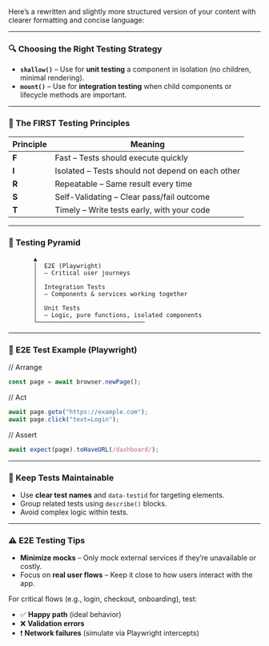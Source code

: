 Here’s a rewritten and slightly more structured version of your content with clearer formatting and concise language:

---

### 🔍 Choosing the Right Testing Strategy

- **`shallow()`** – Use for **unit testing** a component in isolation (no children, minimal rendering).
- **`mount()`** – Use for **integration testing** when child components or lifecycle methods are important.

---

### 📐 The FIRST Testing Principles

| Principle | Meaning                               |
|----------|----------------------------------------|
| **F**     | Fast – Tests should execute quickly     |
| **I**     | Isolated – Tests should not depend on each other |
| **R**     | Repeatable – Same result every time    |
| **S**     | Self-Validating – Clear pass/fail outcome |
| **T**     | Timely – Write tests early, with your code |

---

### 🧪 Testing Pyramid

```
       ▲
       │  E2E (Playwright)
       │  – Critical user journeys
       │
       │  Integration Tests
       │  – Components & services working together
       │
       │  Unit Tests
       │  – Logic, pure functions, isolated components
       └──────────────────────────────
```

---

### 🧰 E2E Test Example (Playwright)

// Arrange  
```js
const page = await browser.newPage();
```

// Act  
```js
await page.goto("https://example.com");
await page.click("text=Login");
```

// Assert  
```js
await expect(page).toHaveURL(/dashboard/);
```

---

### 🧼 Keep Tests Maintainable

- Use **clear test names** and `data-testid` for targeting elements.
- Group related tests using `describe()` blocks.
- Avoid complex logic within tests.

---

### ⚠️ E2E Testing Tips

- **Minimize mocks** – Only mock external services if they’re unavailable or costly.
- Focus on **real user flows** – Keep it close to how users interact with the app.

For critical flows (e.g., login, checkout, onboarding), test:

- ✅ **Happy path** (ideal behavior)
- ❌ **Validation errors**
- ❗ **Network failures** (simulate via Playwright intercepts)
